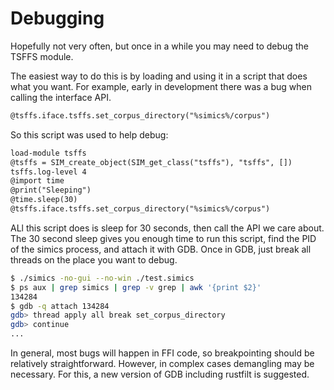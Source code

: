 # Debugging

Hopefully not very often, but once in a while you may need to debug the TSFFS module.

The easiest way to do this is by loading and using it in a script that does what you
want. For example, early in development there was a bug when calling the interface
API.

```txt
@tsffs.iface.tsffs.set_corpus_directory("%simics%/corpus")
```

So this script was used to help debug:

```txt
load-module tsffs
@tsffs = SIM_create_object(SIM_get_class("tsffs"), "tsffs", [])
tsffs.log-level 4
@import time
@print("Sleeping")
@time.sleep(30)
@tsffs.iface.tsffs.set_corpus_directory("%simics%/corpus")
```

ALl this script does is sleep for 30 seconds, then call the API we care about. The 30
second sleep gives you enough time to run this script, find the PID of the simics
process, and attach it with GDB. Once in GDB, just break all threads on the place you
want to debug.


```sh
$ ./simics -no-gui --no-win ./test.simics
$ ps aux | grep simics | grep -v grep | awk '{print $2}'
134284
$ gdb -q attach 134284
gdb> thread apply all break set_corpus_directory
gdb> continue
...
```

In general, most bugs will happen in FFI code, so breakpointing should be relatively
straightforward. However, in complex cases demangling may be necessary. For this,
a new version of GDB including rustfilt is suggested.